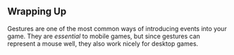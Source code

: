 ## Wrapping Up

Gestures are one of the most common ways of introducing events into your game.
They are *essential* to mobile games, but since gestures can represent a mouse
well, they also work nicely for desktop games.
